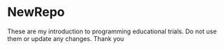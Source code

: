 # NewRepo
These are my introduction to programming educational trials.
Do not use them or update any changes.
Thank you
